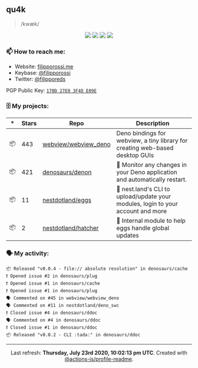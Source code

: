 ## qu4k

> /kwæk/

<p align="center">
  <img src="https://img.shields.io/badge/last%20major%20release-aug.%202000-important" />
  <img src="https://img.shields.io/badge/unminified%20size-6%20feet%206%20inches-informational" />
  <img src="https://img.shields.io/badge/vulnerabilities-high-critical" />
  <img src="https://img.shields.io/badge/code%20quality-A%20for%20effort-success" />
</p>

### 📫 How to reach me:

- Website: [filipporossi.me](https://filipporossi.me/)
- Keybase: [@filipporossi](https://keybase.io/filipporossi)
- Twitter: [@filipporeds](https://keybase.io/filipporeds)

PGP Public Key: [`170D 27E0 3F4D E09E`](https://keybase.io/filipporossi/pgp_keys.asc)

### 🗄 My projects:

|*|Stars|Repo|Description|
|---|---|---|---|
| 📦 | 443 | [webview/webview_deno](https://github.com/webview/webview_deno) | Deno bindings for webview, a tiny library for creating web-based desktop GUIs |
| 📦 | 421 | [denosaurs/denon](https://github.com/denosaurs/denon) | 👀 Monitor any changes in your Deno application and automatically restart. |
| 📦 | 11 | [nestdotland/eggs](https://github.com/nestdotland/eggs) | 🥚 nest.land's CLI to upload/update your modules, login to your account and more |
| 📦 | 2 | [nestdotland/hatcher](https://github.com/nestdotland/hatcher) | 🐣 Internal module to help eggs handle global updates |

### 🗣 My activity:

```
📦 Released "v0.0.4 - file:// absolute resolution" in denosaurs/cache
❗️ Opened issue #2 in denosaurs/plug
❗️ Opened issue #1 in denosaurs/cache
❗️ Opened issue #1 in denosaurs/plug
🗣 Commented on #45 in webview/webview_deno
🗣 Commented on #11 in nestdotland/deno_swc
❗️ Closed issue #4 in denosaurs/ddoc
🗣 Commented on #4 in denosaurs/ddoc
❗️ Closed issue #1 in denosaurs/ddoc
📦 Released "v0.0.2 - CLI :tada:" in denosaurs/ddoc
```

------------
<p align="center">Last refresh: <b>Thursday, July 23rd 2020, 10:02:13 pm UTC</b>. Created with <a href=https://github.com/marketplace/actions/profile-readme>@actions-js/profile-readme</a>.</p>
